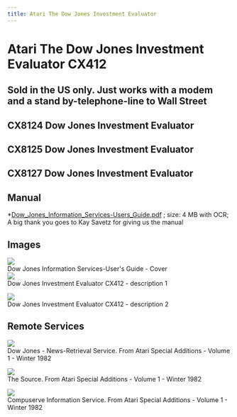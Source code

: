 ```yaml
---
title: Atari The Dow Jones Investment Evaluator
---
```

# Atari The Dow Jones Investment Evaluator CX412  
## Sold in the US only. Just works with a modem and a stand by-telephone-line to Wall Street  
## CX8124 Dow Jones Investment Evaluator  
## CX8125 Dow Jones Investment Evaluator  
## CX8127 Dow Jones Investment Evaluator  
## Manual  
*[Dow_Jones_Information_Services-Users_Guide.pdf](attachments/Dow_Jones_Information_Services-Users_Guide.pdf) ; size: 4 MB with OCR; A big thank you goes to Kay Savetz for giving us the manual  
## Images  
![](attachments/Dow_Jones_Information_Services-User_s_Guide.jpg)  
Dow Jones Information Services-User's Guide - Cover  
![](attachments/Dow+Jones+Investment+Evaluator+1.jpg)  
Dow Jones Investment Evaluator CX412 - description 1   
  
![](attachments/Dow+Jones+Investment+Evaluator+2.jpg)  
Dow Jones Investment Evaluator CX412 - description 2   
  
## Remote Services  
![](attachments/Dow_Jones-News-Retrieval_Service.jpg)  
Dow Jones - News-Retrieval Service. From Atari Special Additions - Volume 1 - Winter 1982  
  
![](attachments/The_Source.jpg)  
The Source. From Atari Special Additions - Volume 1 - Winter 1982  
  
![](attachments/Compuserve_Information_Service.jpg)  
Compuserve Information Service. From Atari Special Additions - Volume 1 - Winter 1982  

